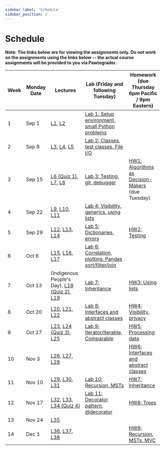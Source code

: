 ```yaml
---
sidebar_label: 'Schedule'
sidebar_position: 3
---
```


# Schedule

**Note: The links below are for viewing the assignments only. Do not work on the assignments using the links below -- the actual course assignments will be provided to you via Pawtograder.**

| Week | Monday Date | Lectures | Lab (Friday and following Tuesday) | Homework (due Thursday 6pm Pacific / 9pm Eastern) |
| ---- | ----------- | -------- | ---------------------------------- | -------- |
| 1 | Sep 1 | [L1](https://neu-pdi.github.io/cs2100-public-resources/lecture-notes/l1-intro-python1), [L2](https://neu-pdi.github.io/cs2100-public-resources/lecture-notes/l2-python2) | [Lab 1: Setup environment, small Python problems](https://github.com/neu-cs2100/cs2100-pg-handout-fa25-lab1) |  |
| 2 | Sep 8 | [L3](https://neu-pdi.github.io/cs2100-public-resources/lecture-notes/l3-designing-classes), [L4](https://neu-pdi.github.io/cs2100-public-resources/lecture-notes/l4-using-objects), [L5](https://neu-pdi.github.io/cs2100-public-resources/lecture-notes/l5-review1) | [Lab 2: Classes, test classes, File I/O](https://github.com/neu-cs2100/cs2100-pg-handout-lab2) |  |
| 3 | Sep 15 | [L6 (Quiz 1)](https://neu-pdi.github.io/cs2100-public-resources/lecture-notes/l6-quiz1), [L7](https://neu-pdi.github.io/cs2100-public-resources/lecture-notes/l7-ethics), [L8](https://neu-pdi.github.io/cs2100-public-resources/lecture-notes/l8-debugger-commandline-git) | [Lab 3: Testing, git, debugger](https://github.com/neu-cs2100/cs2100-pg-handout-lab3) | [HW1: Algorithms as Decision-Makers](https://github.com/neu-cs2100/cs2100-pg-handout-testhw1) (due Tuesday) |
| 4 | Sep 22 | [L9](https://neu-pdi.github.io/cs2100-public-resources/lecture-notes/l9-visibility-immutability), [L10](https://neu-pdi.github.io/cs2100-public-resources/lecture-notes/l10-generics), [L11](https://neu-pdi.github.io/cs2100-public-resources/lecture-notes/l11-lists) | [Lab 4: Visibility, generics, using lists](https://github.com/neu-cs2100/cs2100-pg-handout-lab4) |  |
| 5 | Sep 29 | [L12](https://neu-pdi.github.io/cs2100-public-resources/lecture-notes/l12-data-structures), [L13](https://neu-pdi.github.io/cs2100-public-resources/lecture-notes/l13-pandas-numpy), [L14](https://neu-pdi.github.io/cs2100-public-resources/lecture-notes/l14-statistics) | [Lab 5: Dictionaries, errors](https://github.com/neu-cs2100/cs2100-pg-handout-lab5) | [HW2: Testing](https://github.com/neu-cs2100/cs2100-pg-handout-testhw2) |
| 6 | Oct 6 | [L15](https://neu-pdi.github.io/cs2100-public-resources/lecture-notes/l15-design-data1), [L16](https://neu-pdi.github.io/cs2100-public-resources/lecture-notes/l16-design-data2), [L17](https://neu-pdi.github.io/cs2100-public-resources/lecture-notes/l17-review2) | [Lab 6: Correlation, plotting, Pandas sort/filter/join](https://github.com/neu-cs2100/cs2100-pg-handout-lab6) |  |
| 7 | Oct 13 | (Indigenous People's Day), [L18 (Quiz 2)](https://neu-pdi.github.io/cs2100-public-resources/lecture-notes/l18-quiz2), [L19](https://neu-pdi.github.io/cs2100-public-resources/lecture-notes/l19-inheritance1) | [Lab 7: Inheritance](https://github.com/neu-cs2100/cs2100-pg-handout-lab7) | [HW3: Using lists](https://github.com/neu-cs2100/cs2100-pg-handout-testhw3) |
| 8 | Oct 20 | [L20](https://neu-pdi.github.io/cs2100-public-resources/lecture-notes/l20-interfaces-abstract-classes), [L21](https://neu-pdi.github.io/cs2100-public-resources/lecture-notes/l21-inheritance2), [L22](https://neu-pdi.github.io/cs2100-public-resources/lecture-notes/l22-inheritance3) | [Lab 8: Interfaces and abstract classes](https://github.com/neu-cs2100/cs2100-pg-handout-lab8) | [HW4: Visibility, privacy](https://github.com/neu-cs2100/cs2100-pg-handout-testhw4) |
| 9 | Oct 27 | [L23](https://neu-pdi.github.io/cs2100-public-resources/lecture-notes/l23-review3), [L24 (Quiz 3)](https://neu-pdi.github.io/cs2100-public-resources/lecture-notes/l24-quiz3), [L25](https://neu-pdi.github.io/cs2100-public-resources/lecture-notes/l25-interfaces1) | [Lab 9: Iterator/Iterable, Comparable](https://github.com/neu-cs2100/cs2100-pg-handout-lab9) | [HW5: Processing data](https://github.com/neu-cs2100/cs2100-pg-handout-testhw5) |
| 10 | Nov 3 | [L26](https://neu-pdi.github.io/cs2100-public-resources/lecture-notes/l26-interfaces2), [L27](https://neu-pdi.github.io/cs2100-public-resources/lecture-notes/l27-recursion), [L28](https://neu-pdi.github.io/cs2100-public-resources/lecture-notes/l28-trees) |  | [HW6: Interfaces and abstract classes](https://github.com/neu-cs2100/cs2100-pg-handout-testhw6) |
| 11 | Nov 10 | [L29](https://neu-pdi.github.io/cs2100-public-resources/lecture-notes/l29-graphs), [L30](https://neu-pdi.github.io/cs2100-public-resources/lecture-notes/l30-mst), [L31](https://neu-pdi.github.io/cs2100-public-resources/lecture-notes/l31-strategy-observer-datapull) | [Lab 10: Recursion, MSTs](https://github.com/neu-cs2100/cs2100-pg-handout-lab10) | [HW7: Inheritance](https://github.com/neu-cs2100/cs2100-pg-handout-testhw7) |
| 12 | Nov 17 | [L32](https://neu-pdi.github.io/cs2100-public-resources/lecture-notes/l32-decorator), [L33](https://neu-pdi.github.io/cs2100-public-resources/lecture-notes/l33-review4), [L34 (Quiz 4)](https://neu-pdi.github.io/cs2100-public-resources/lecture-notes/l34-quiz4) | [Lab 11: Decorator pattern, @decorator](https://github.com/neu-cs2100/cs2100-pg-handout-lab11) | [HW8: Trees](https://github.com/neu-cs2100/cs2100-pg-handout-testhw8) |
| 13 | Nov 24 | [L35](https://neu-pdi.github.io/cs2100-public-resources/lecture-notes/l35-mvc1) |  |  |
| 14 | Dec 1 | [L36](https://neu-pdi.github.io/cs2100-public-resources/lecture-notes/l36-mvc2), [L37](https://neu-pdi.github.io/cs2100-public-resources/lecture-notes/l37-review5), [L38](https://neu-pdi.github.io/cs2100-public-resources/lecture-notes/l38-career-panel) |  | [HW9: Recursion, MSTs, MVC](https://github.com/neu-cs2100/cs2100-pg-handout-testhw9) |


